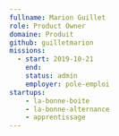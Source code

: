 ```yaml
---
fullname: Marion Guillet
role: Product Owner
domaine: Produit
github: guilletmarion
missions:
  - start: 2019-10-21
    end:
    status: admin
    employer: pole-emploi
startups:
    - la-bonne-boite
    - la-bonne-alternance
    - apprentissage
---
```

